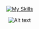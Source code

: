<!--Icons-->
<div align="center">

<!--End Icons-->
[![My Skills](https://skillicons.dev/icons?i=html,css,js,python)](https://skillicons.dev)

![Alt text](https://spotify-recently-played-readme.vercel.app/api?user=31t5ldnl22dk6cziqtedriwbgera)
</div>


